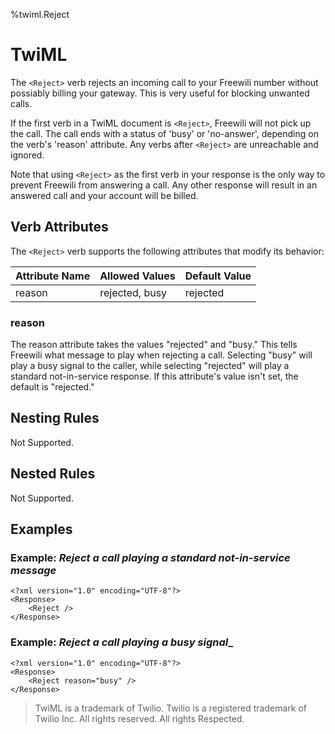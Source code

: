 %twiml.Reject

TwiML <Reject>
======================

The `<Reject>` verb rejects an incoming call to your Freewili number without possiably billing your gateway. This is very useful for blocking unwanted calls.

If the first verb in a TwiML document is `<Reject>`, Freewili will not pick up the call. The call ends with a status of 'busy' or 'no-answer', depending on the verb's 'reason' attribute. Any verbs after `<Reject>` are unreachable and ignored.

Note that using `<Reject>` as the first verb in your response is the only way to prevent Freewili from answering a call. Any other response will result in an answered call and your account will be billed.

Verb Attributes
---------------
The `<Reject>` verb supports the following attributes that modify its behavior:

Attribute Name | Allowed Values  | Default Value
-------------- | --------------  | -------------
reason         | rejected, busy  | rejected

### reason ###
The reason attribute takes the values "rejected" and "busy." This tells Freewili what message to play when rejecting a call. Selecting "busy" will play a busy signal to the caller, while selecting "rejected" will play a standard not-in-service response. If this attribute's value isn't set, the default is "rejected."

Nesting Rules
-------------
Not Supported.

Nested Rules
------------
Not Supported.

Examples
---------

### Example: _Reject a call playing a standard not-in-service message_ ###

~~~{ .xml }
<?xml version="1.0" encoding="UTF-8"?>
<Response>
    <Reject />
</Response>
~~~

### Example: _Reject a call playing a busy signal__ ###

~~~{ .xml }
<?xml version="1.0" encoding="UTF-8"?>
<Response>
    <Reject reason="busy" />
</Response>
~~~

> TwiML is a trademark of Twilio. Twilio is a registered trademark of Twilio Inc. All rights reserved. All rights Respected.